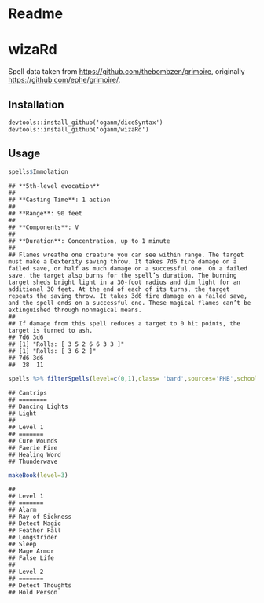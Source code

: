 Readme
================

wizaRd
======

Spell data taken from <https://github.com/thebombzen/grimoire>, originally <https://github.com/ephe/grimoire/>.

Installation
------------

    devtools::install_github('oganm/diceSyntax')
    devtools::install_github('oganm/wizaRd')

Usage
-----

``` r
spells$Immolation
```

    ## **5th-level evocation**
    ## 
    ## **Casting Time**: 1 action
    ## 
    ## **Range**: 90 feet
    ## 
    ## **Components**: V
    ## 
    ## **Duration**: Concentration, up to 1 minute
    ## 
    ## Flames wreathe one creature you can see within range. The target must make a Dexterity saving throw. It takes 7d6 fire damage on a failed save, or half as much damage on a successful one. On a failed save, the target also burns for the spell’s duration. The burning target sheds bright light in a 30-foot radius and dim light for an additional 30 feet. At the end of each of its turns, the target repeats the saving throw. It takes 3d6 fire damage on a failed save, and the spell ends on a successful one. These magical flames can’t be extinguished through nonmagical means.
    ## 
    ## If damage from this spell reduces a target to 0 hit points, the target is turned to ash.
    ## 7d6 3d6
    ## [1] "Rolls: [ 3 5 2 6 6 3 3 ]"
    ## [1] "Rolls: [ 3 6 2 ]"
    ## 7d6 3d6 
    ##  28  11

``` r
spells %>% filterSpells(level=c(0,1),class= 'bard',sources='PHB',school='evocation')
```

    ## Cantrips
    ## ========
    ## Dancing Lights
    ## Light
    ## 
    ## Level 1
    ## =======
    ## Cure Wounds
    ## Faerie Fire
    ## Healing Word
    ## Thunderwave

``` r
makeBook(level=3)
```

    ## 
    ## Level 1
    ## =======
    ## Alarm
    ## Ray of Sickness
    ## Detect Magic
    ## Feather Fall
    ## Longstrider
    ## Sleep
    ## Mage Armor
    ## False Life
    ## 
    ## Level 2
    ## =======
    ## Detect Thoughts
    ## Hold Person
